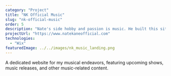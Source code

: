 ```yaml
---
category: "Project"
title: "NK Official Music"
slug: "nk-official-music"
order: 5
description: "Nate's side hobby and passion is music. He built this site as a hub for all things relating to his music."
projectUrl: "https://www.natekaneofficial.com"
technologies: 
  - "Wix"
featuredImage: ../../images/nk_music_landing.png
---
```


A dedicated website for my musical endeavors, featuring upcoming shows, music releases, and other music-related content.
